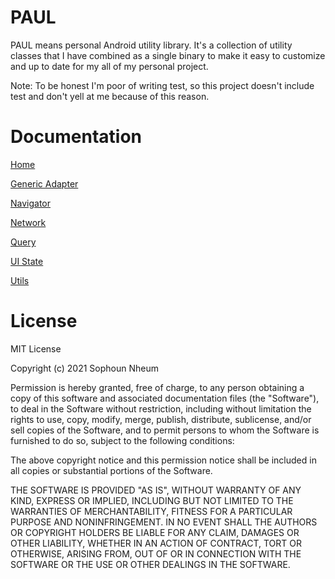 # PAUL

PAUL means personal Android utility library. It's a collection of utility classes that
I have combined as a single binary to make it easy to customize and up to date for my all of my personal
project.

Note: To be honest I'm poor of writing test, so this project doesn't include test and don't yell at me because of this reason.

# Documentation

[Home](docs/poul/index.md)

[Generic Adapter](docs/poul/com.sophoun.generic_adapter/index.md)

[Navigator](docs/poul/com.sophoun.navigator/index.md)

[Network](docs/poul/com.sophoun.network/index.md)

[Query](docs/poul/com.sophoun.query/index.md)

[UI State](docs/poul/com.sophoun.ui_state/index.md)

[Utils](docs/poul/com.sophoun.utils/index.md)

# License

MIT License

Copyright (c) 2021 Sophoun Nheum

Permission is hereby granted, free of charge, to any person obtaining a copy
of this software and associated documentation files (the "Software"), to deal
in the Software without restriction, including without limitation the rights
to use, copy, modify, merge, publish, distribute, sublicense, and/or sell
copies of the Software, and to permit persons to whom the Software is
furnished to do so, subject to the following conditions:

The above copyright notice and this permission notice shall be included in all
copies or substantial portions of the Software.

THE SOFTWARE IS PROVIDED "AS IS", WITHOUT WARRANTY OF ANY KIND, EXPRESS OR
IMPLIED, INCLUDING BUT NOT LIMITED TO THE WARRANTIES OF MERCHANTABILITY,
FITNESS FOR A PARTICULAR PURPOSE AND NONINFRINGEMENT. IN NO EVENT SHALL THE
AUTHORS OR COPYRIGHT HOLDERS BE LIABLE FOR ANY CLAIM, DAMAGES OR OTHER
LIABILITY, WHETHER IN AN ACTION OF CONTRACT, TORT OR OTHERWISE, ARISING FROM,
OUT OF OR IN CONNECTION WITH THE SOFTWARE OR THE USE OR OTHER DEALINGS IN THE
SOFTWARE.
